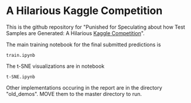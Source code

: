 # A Hilarious Kaggle Competition

This is the github repository for "Punished for Speculating about how Test Samples are Generated: A Hilarious 
[Kaggle Competition](https://www.kaggle.com/competitions/deep-learning-spring-2025-project-2)".

The main training notebook for the final submitted predictions is

```
train.ipynb
```

The t-SNE visualizations are in notebook

```
t-SNE.ipynb
```

Other implementations occuring in the report are in the directory "old_demos". MOVE them to the master directory to run.